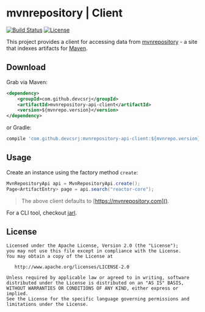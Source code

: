 mvnrepository | Client
===

[![Build Status](https://img.shields.io/circleci/project/devcsrj/mvnrepository-client.svg)](https://circleci.com/gh/devcsrj/mvnrepository-client)
[![License](https://img.shields.io/github/license/devcsrj/mvnrepository-client.svg)](LICENSE)

This project provides a client for accessing data from [mvnrepository](http://mvnrepository.com/) - a site that indexes artifacts for [Maven](http://maven.apache.org/).

Download
---
Grab via Maven:

```xml
<dependency>
    <groupId>com.github.devcsrj</groupId>
    <artifactId>mvnrepository-api-client</artifactId>
    <version>${mvnrepo.version}</version>
</dependency>
```

or Gradle:

```groovy
compile 'com.github.devcsrj:mvnrepository-api-client:${mvnrepo.version}'
```


Usage
---
Create an instance using the factory method `create`:

```java
MvnRepositoryApi api = MvnRepositoryApi.create();
Page<ArtifactEntry> page = api.search("reactor-core");
```

> The above client defaults to [https://mvnrepository.com]().

For a CLI tool, checkout [jarl](https://github.com/devcsrj/jarl).

License
---
```
Licensed under the Apache License, Version 2.0 (the "License");
you may not use this file except in compliance with the License.
You may obtain a copy of the License at

   http://www.apache.org/licenses/LICENSE-2.0

Unless required by applicable law or agreed to in writing, software
distributed under the License is distributed on an "AS IS" BASIS,
WITHOUT WARRANTIES OR CONDITIONS OF ANY KIND, either express or implied.
See the License for the specific language governing permissions and
limitations under the License.
```

